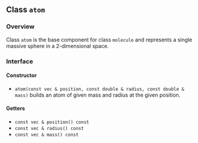 ## Class `atom`

### Overview

Class `atom` is the base component for class `molecule` and represents a single massive sphere in a 2-dimensional space.

### Interface

#### Constructor

 * `atom(const vec & position, const double & radius, const double & mass)`
    builds an atom of given mass and radius at the given position.

#### Getters

 * `const vec & position() const`
 * `const vec & radius() const`
 * `const vec & mass() const`

